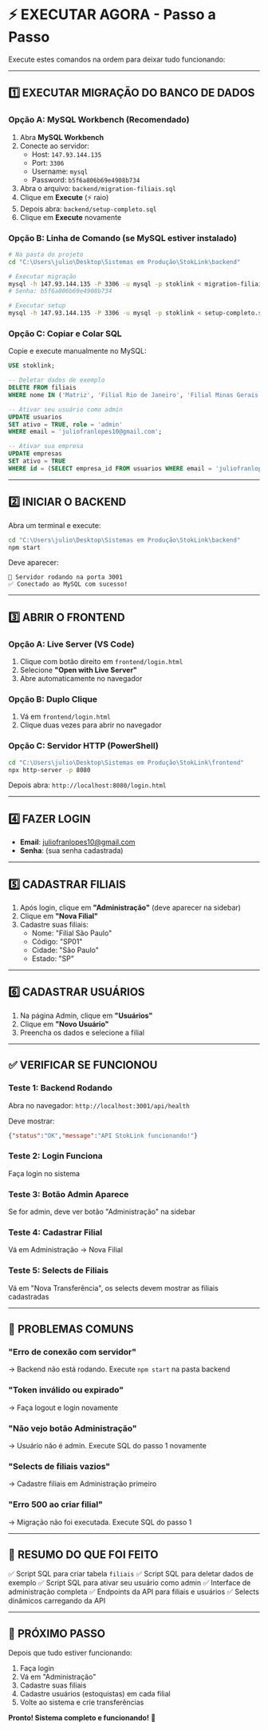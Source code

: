 # ⚡ EXECUTAR AGORA - Passo a Passo

Execute estes comandos na ordem para deixar tudo funcionando:

---

## 1️⃣ EXECUTAR MIGRAÇÃO DO BANCO DE DADOS

### **Opção A: MySQL Workbench (Recomendado)**

1. Abra **MySQL Workbench**
2. Conecte ao servidor:
   - Host: `147.93.144.135`
   - Port: `3306`
   - Username: `mysql`
   - Password: `b5f6a806b69e4908b734`
3. Abra o arquivo: `backend/migration-filiais.sql`
4. Clique em **Execute** (⚡ raio)
5. Depois abra: `backend/setup-completo.sql`
6. Clique em **Execute** novamente

### **Opção B: Linha de Comando (se MySQL estiver instalado)**

```bash
# Na pasta do projeto
cd "C:\Users\julio\Desktop\Sistemas em Produção\StokLink\backend"

# Executar migração
mysql -h 147.93.144.135 -P 3306 -u mysql -p stoklink < migration-filiais.sql
# Senha: b5f6a806b69e4908b734

# Executar setup
mysql -h 147.93.144.135 -P 3306 -u mysql -p stoklink < setup-completo.sql
```

### **Opção C: Copiar e Colar SQL**

Copie e execute manualmente no MySQL:

```sql
USE stoklink;

-- Deletar dados de exemplo
DELETE FROM filiais 
WHERE nome IN ('Matriz', 'Filial Rio de Janeiro', 'Filial Minas Gerais', 'SP-Matriz', 'RJ-Filial', 'MG-Filial');

-- Ativar seu usuário como admin
UPDATE usuarios 
SET ativo = TRUE, role = 'admin' 
WHERE email = 'juliofranlopes10@gmail.com';

-- Ativar sua empresa
UPDATE empresas 
SET ativo = TRUE 
WHERE id = (SELECT empresa_id FROM usuarios WHERE email = 'juliofranlopes10@gmail.com');
```

---

## 2️⃣ INICIAR O BACKEND

Abra um terminal e execute:

```bash
cd "C:\Users\julio\Desktop\Sistemas em Produção\StokLink\backend"
npm start
```

Deve aparecer:
```
🚀 Servidor rodando na porta 3001
✅ Conectado ao MySQL com sucesso!
```

---

## 3️⃣ ABRIR O FRONTEND

### **Opção A: Live Server (VS Code)**

1. Clique com botão direito em `frontend/login.html`
2. Selecione **"Open with Live Server"**
3. Abre automaticamente no navegador

### **Opção B: Duplo Clique**

1. Vá em `frontend/login.html`
2. Clique duas vezes para abrir no navegador

### **Opção C: Servidor HTTP (PowerShell)**

```bash
cd "C:\Users\julio\Desktop\Sistemas em Produção\StokLink\frontend"
npx http-server -p 8080
```

Depois abra: `http://localhost:8080/login.html`

---

## 4️⃣ FAZER LOGIN

- **Email**: juliofranlopes10@gmail.com
- **Senha**: (sua senha cadastrada)

---

## 5️⃣ CADASTRAR FILIAIS

1. Após login, clique em **"Administração"** (deve aparecer na sidebar)
2. Clique em **"Nova Filial"**
3. Cadastre suas filiais:
   - Nome: "Filial São Paulo"
   - Código: "SP01"
   - Cidade: "São Paulo"
   - Estado: "SP"

---

## 6️⃣ CADASTRAR USUÁRIOS

1. Na página Admin, clique em **"Usuários"**
2. Clique em **"Novo Usuário"**
3. Preencha os dados e selecione a filial

---

## ✅ VERIFICAR SE FUNCIONOU

### **Teste 1: Backend Rodando**
Abra no navegador: `http://localhost:3001/api/health`

Deve mostrar:
```json
{"status":"OK","message":"API StokLink funcionando!"}
```

### **Teste 2: Login Funciona**
Faça login no sistema

### **Teste 3: Botão Admin Aparece**
Se for admin, deve ver botão "Administração" na sidebar

### **Teste 4: Cadastrar Filial**
Vá em Administração → Nova Filial

### **Teste 5: Selects de Filiais**
Vá em "Nova Transferência", os selects devem mostrar as filiais cadastradas

---

## 🐛 PROBLEMAS COMUNS

### **"Erro de conexão com servidor"**
→ Backend não está rodando. Execute `npm start` na pasta backend

### **"Token inválido ou expirado"**
→ Faça logout e login novamente

### **"Não vejo botão Administração"**
→ Usuário não é admin. Execute SQL do passo 1 novamente

### **"Selects de filiais vazios"**
→ Cadastre filiais em Administração primeiro

### **"Erro 500 ao criar filial"**
→ Migração não foi executada. Execute SQL do passo 1

---

## 📝 RESUMO DO QUE FOI FEITO

✅ Script SQL para criar tabela `filiais`
✅ Script SQL para deletar dados de exemplo
✅ Script SQL para ativar seu usuário como admin
✅ Interface de administração completa
✅ Endpoints da API para filiais e usuários
✅ Selects dinâmicos carregando da API

---

## 🎯 PRÓXIMO PASSO

Depois que tudo estiver funcionando:

1. Faça login
2. Vá em "Administração"
3. Cadastre suas filiais
4. Cadastre usuários (estoquistas) em cada filial
5. Volte ao sistema e crie transferências

**Pronto! Sistema completo e funcionando!** 🚀

